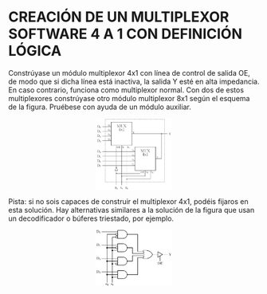 # CREACIÓN DE UN MULTIPLEXOR SOFTWARE 4 A 1 CON DEFINICIÓN LÓGICA

Constrúyase un módulo multiplexor 4x1 con línea de control de salida OE, de modo que si dicha línea está inactiva, la salida Y esté en alta impedancia. En caso contrario, funciona como multiplexor normal. Con dos de estos multiplexores constrúyase otro módulo multiplexor 8x1 según el esquema de la figura. Pruébese con ayuda de un módulo auxiliar.

<img src="images/mux8x1.png" alt="drawing" style="width:30%; 
    display: block;
    margin-left: auto;
    margin-right: auto;
    margin-top: 1%;
    margin-botton: 1%;
    background: white;    
"/>

Pista: si no sois capaces de construir el multiplexor 4x1, podéis fijaros en esta solución. Hay alternativas similares a la solución de la figura que usan un decodificador o búferes triestado, por ejemplo.

<img src="images/mux4x1a.png" alt="drawing" style="width:30%; 
    display: block;
    margin-left: auto;
    margin-right: auto;
    margin-top: 1%;
    margin-botton: 1%;
    background: white;
"/>